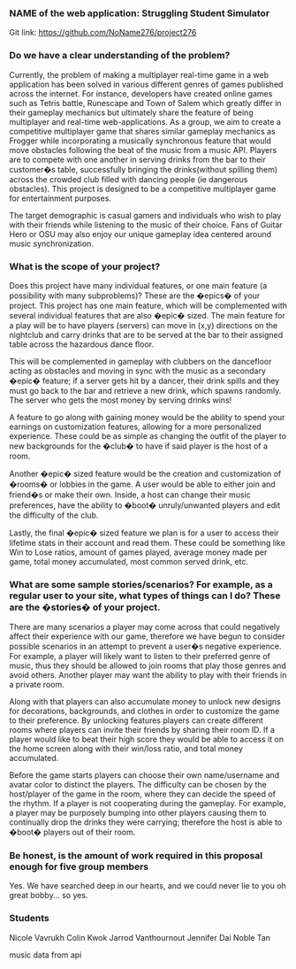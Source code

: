 ### NAME of the web application: Struggling Student Simulator
Git link: https://github.com/NoName276/project276

### Do we have a clear understanding of the problem?
Currently, the problem of making a multiplayer real-time game in a web application has been solved in various different genres of games published across the internet. For instance, developers have created online games such as Tetris battle, Runescape and Town of Salem which greatly differ in their gameplay mechanics but ultimately share the feature of being multiplayer and real-time web-applications. As a group, we aim to create a competitive multiplayer game that shares similar gameplay mechanics as Frogger while incorporating a musically synchronous feature that would move obstacles following the beat of the music from a music API. Players are to compete with one another in serving drinks from the bar to their customer�s table, successfully bringing the drinks(without spilling them) across the crowded club filled with dancing people (ie dangerous obstacles). This project is designed to be a competitive multiplayer game for entertainment purposes.

The target demographic is casual gamers and individuals who wish to play with their friends while listening to the music of their choice. Fans of Guitar Hero or OSU may also enjoy our unique gameplay idea centered around music synchronization.

### What is the scope of your project?
Does this project have many individual features, or one main feature (a possibility with many subproblems)? These are the �epics� of your project.
This project has one main feature, which will be complemented with several individual features that are also �epic� sized. The main feature for a play will be to have players (servers) can move in (x,y) directions on the nightclub and carry drinks that are to be served at the bar to their assigned table across the hazardous dance floor.

This will be complemented in gameplay with clubbers on the dancefloor acting as obstacles and moving in sync with the music as a secondary �epic� feature; if a server gets hit by a dancer, their drink spills and they must go back to the bar and retrieve a new drink, which spawns randomly. The server who gets the most money by serving drinks wins!

A feature to go along with gaining money would be the ability to spend your earnings on customization features, allowing for a more personalized experience. These could be as simple as changing the outfit of the player to new backgrounds for the �club� to have if said player is the host of a room.

Another �epic� sized feature would be the creation and customization of �rooms� or lobbies in the game. A user would be able to either join and friend�s or make their own. Inside, a host can change their music preferences, have the ability to �boot� unruly/unwanted players and edit the difficulty of the club.

Lastly, the final �epic� sized feature we plan is for a user to access their lifetime stats in their account and read them. These could be something like Win to Lose ratios, amount of games played, average money made per game, total money accumulated, most common served drink, etc.

### What are some sample stories/scenarios? For example, as a regular user to your site, what types of things can I do? These are the �stories� of your project.
There are many scenarios a player may come across that could negatively affect their experience with our game, therefore we have begun to consider possible scenarios in an attempt to prevent a user�s negative experience. For example, a player will likely want to listen to their preferred genre of music, thus they should be allowed to join rooms that play those genres and avoid others. Another player may want the ability to play with their friends in a private room.

Along with that players can also accumulate money to unlock new designs for decorations, backgrounds, and clothes in order to customize the game to their preference. By unlocking features players can create different rooms where players can invite their friends by sharing their room ID. If a player would like to beat their high score they would be able to access it on the home screen along with their win/loss ratio, and total money accumulated.

Before the game starts players can choose their own name/username and avatar color to distinct the players. The difficulty can be chosen by the host/player of the game in the room, where they can decide the speed of the rhythm. If a player is not cooperating during the gameplay. For example, a player may be purposely bumping into other players causing them to continually drop the drinks they were carrying; therefore the host is able to �boot� players out of their room.

### Be honest, is the amount of work required in this proposal enough for five group members
Yes. We have searched deep in our hearts, and we could never lie to you oh great bobby... so yes.

### Students
Nicole Vavrukh
Colin Kwok
Jarrod Vanthournout
Jennifer Dai
Noble Tan

music data from api

